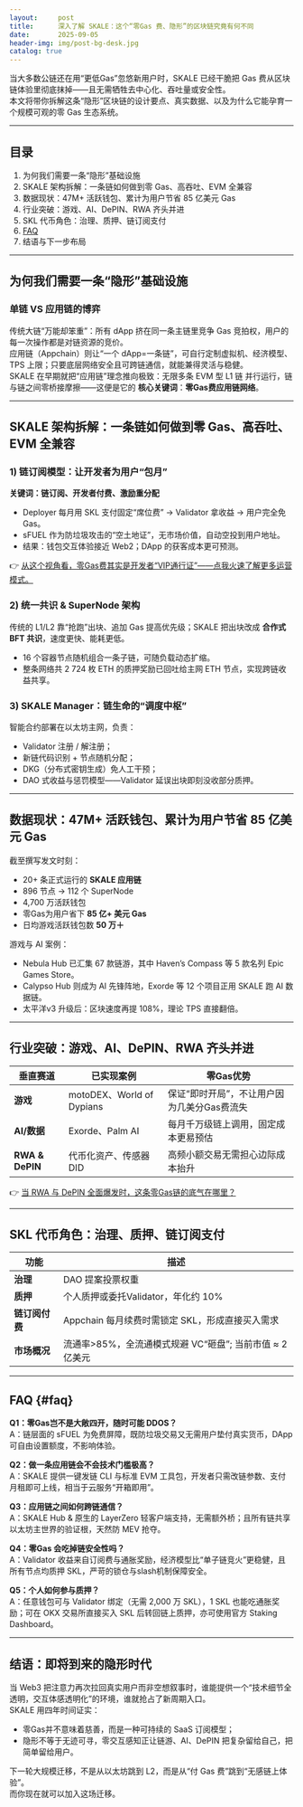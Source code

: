 ```yaml
---
layout:     post
title:      深入了解 SKALE：这个“零Gas 费、隐形”的区块链究竟有何不同
date:       2025-09-05
header-img: img/post-bg-desk.jpg
catalog: true
---
```


当大多数公链还在用“更低Gas”忽悠新用户时，SKALE 已经干脆把 Gas 费从区块链体验里彻底抹掉——且无需牺牲去中心化、吞吐量或安全性。  
本文将带你拆解这条“隐形”区块链的设计要点、真实数据、以及为什么它能孕育一个规模可观的零 Gas 生态系统。

---

## 目录
1. 为何我们需要一条“隐形”基础设施  
2. SKALE 架构拆解：一条链如何做到零 Gas、高吞吐、EVM 全兼容  
3. 数据现状：47M+ 活跃钱包、累计为用户节省 85 亿美元 Gas  
4. 行业突破：游戏、AI、DePIN、RWA 齐头并进  
5. SKL 代币角色：治理、质押、链订阅支付  
6. [FAQ](#faq)  
7. 结语与下一步布局

---

## 为何我们需要一条“隐形”基础设施

### 单链 VS 应用链的博弈
传统大链“万能却笨重”：所有 dApp 挤在同一条主链里竞争 Gas 竞拍权，用户的每一次操作都是对链资源的竞价。  
应用链（Appchain）则让“一个 dApp=一条链”，可自行定制虚拟机、经济模型、TPS 上限；只要底层网络安全且可跨链通信，就能兼得灵活与稳健。  
SKALE 在早期就把“应用链”理念推向极致：无限多条 EVM 型 L1 链 并行运行，链与链之间零桥接摩擦——这便是它的 **核心关键词**：**零Gas费应用链网络**。

---

## SKALE 架构拆解：一条链如何做到零 Gas、高吞吐、EVM 全兼容

### 1) 链订阅模型：让开发者为用户“包月”
**关键词：链订阅、开发者付费、激励重分配**  
- Deployer 每月用 SKL 支付固定“席位费” → Validator 拿收益 → 用户完全免 Gas。  
- sFUEL 作为防垃圾攻击的“空土地证”，无市场价值，自动空投到用户地址。  
- 结果：钱包交互体验接近 Web2；DApp 的获客成本更可预测。

👉 [从这个视角看，零Gas费其实是开发者“VIP通行证”——点我火速了解更多运营模式。](https://okxdog.com/)

### 2) 统一共识 & SuperNode 架构
传统的 L1/L2 靠“抢跑”出块、追加 Gas 提高优先级；SKALE 把出块改成 **合作式 BFT 共识**，速度更快、能耗更低。  
- 16 个容器节点随机组合一条子链，可随负载动态扩缩。  
- 整条网络共 2 724 枚 ETH 的质押奖励已回吐给主网 ETH 节点，实现跨链收益共享。

### 3) SKALE Manager：链生命的“调度中枢”
智能合约部署在以太坊主网，负责：  
- Validator 注册 / 解注册；  
- 新链代码识别 + 节点随机分配；  
- DKG（分布式密钥生成）免人工干预；  
- DAO 式收益与惩罚模型——Validator 延误出块即刻没收部分质押。

---

## 数据现状：47M+ 活跃钱包、累计为用户节省 85 亿美元 Gas

截至撰写发文时刻：

- 20+ 条正式运行的 **SKALE 应用链**  
- 896 节点 → 112 个 SuperNode  
- 4,700 万活跃钱包  
- 零Gas为用户省下 **85 亿+ 美元 Gas**  
- 日均游戏活跃钱包数 **50 万＋**  

游戏与 AI 案例：  
- Nebula Hub 已汇集 67 款链游，其中 Haven’s Compass 等 5 款名列 Epic Games Store。  
- Calypso Hub 则成为 AI 先锋阵地，Exorde 等 12 个项目正用 SKALE 跑 AI 数据链。  
- 太平洋v3 升级后：区块速度再提 108%，理论 TPS 直接翻倍。

---

## 行业突破：游戏、AI、DePIN、RWA 齐头并进

| 垂直赛道 | 已实现案例 | 零Gas优势 |
|---|---|---|
| **游戏** | motoDEX、World of Dypians | 保证“即时开局”，不让用户因为几美分Gas费流失 |
| **AI/数据** | Exorde、Palm AI | 每月千万级链上调用，固定成本更易预估 |
| **RWA & DePIN** | 代币化资产、传感器 DID | 高频小额交易无需担心边际成本抬升 |

👉 [当 RWA 与 DePIN 全面爆发时，这条零Gas链的底气在哪里？](https://okxdog.com/)

---

## SKL 代币角色：治理、质押、链订阅支付

| 功能 | 描述 |
|---|---|
| **治理** | DAO 提案投票权重 |
| **质押** | 个人质押或委托Validator，年化约 10% |
| **链订阅付费** | Appchain 每月续费时需锁定 SKL，形成直接买入需求 |
| **市场概况** | 流通率>85%，全流通模式规避 VC“砸盘”; 当前市值 ≈ 2 亿美元 |

---

## FAQ {#faq}

**Q1：零Gas岂不是大敞四开，随时可能 DDOS？**  
A：链层面的 sFUEL 为免费屏障，既防垃圾交易又无需用户垫付真实货币，DApp 可自由设置额度，不影响体验。

**Q2：做一条应用链会不会技术门槛极高？**  
A：SKALE 提供一键发链 CLI 与标准 EVM 工具包，开发者只需改链参数、支付月租即可上线，相当于云服务“开箱即用”。

**Q3：应用链之间如何跨链通信？**  
A：SKALE Hub & 原生的 LayerZero 轻客户端支持，无需额外桥；且所有链共享以太坊主世界的验证根，天然防 MEV 抢夺。

**Q4：零Gas 会吃掉链安全性吗？**  
A：Validator 收益来自订阅费与通胀奖励，经济模型比“单子链竞火”更稳健，且所有节点均质押 SKL，严苛的锁仓与slash机制保障安全。

**Q5：个人如何参与质押？**  
A：任意钱包可与 Validator 绑定（无需 2,000 万 SKL），1 SKL 也能吃通胀奖励；可在 OKX 交易所直接买入 SKL 后转回链上质押，亦可使用官方 Staking Dashboard。

---

## 结语：即将到来的隐形时代

当 Web3 把注意力再次拉回真实用户而非空想叙事时，谁能提供一个“技术细节全透明，交互体感透明化”的环境，谁就抢占了新周期入口。  
SKALE 用四年时间证实：  
- 零Gas并不意味着慈善，而是一种可持续的 SaaS 订阅模型；  
- 隐形不等于无迹可寻，零交互感知正让链游、AI、DePIN 把复杂留给自己，把简单留给用户。  

下一轮大规模迁移，不是从以太坊跳到 L2，而是从“付 Gas 费”跳到“无感链上体验”。  
而你现在就可以加入这场迁移。